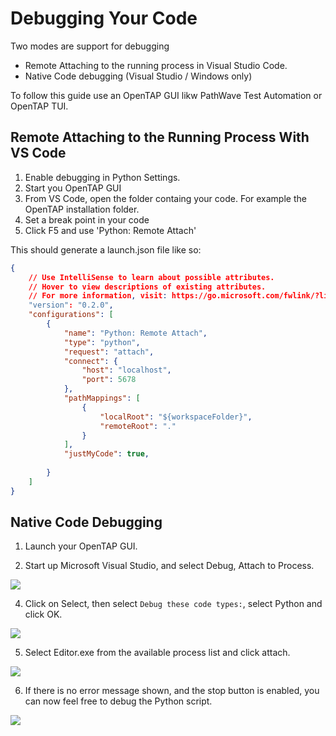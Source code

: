 # Debugging Your Code

Two modes are support for debugging

- Remote Attaching to the running process in Visual Studio Code.
- Native Code debugging (Visual Studio / Windows only)

To follow this guide use an OpenTAP GUI likw PathWave Test Automation or OpenTAP TUI.

## Remote Attaching to the Running Process With VS Code

1. Enable debugging in Python Settings.
2. Start you OpenTAP GUI
3. From VS Code, open the folder containg your code. For example the OpenTAP installation folder.
4. Set a break point in your code
5. Click F5 and use 'Python: Remote Attach'

This should generate a launch.json file like so:
```json
{
    // Use IntelliSense to learn about possible attributes.
    // Hover to view descriptions of existing attributes.
    // For more information, visit: https://go.microsoft.com/fwlink/?linkid=830387
    "version": "0.2.0",
    "configurations": [
        {
            "name": "Python: Remote Attach",
            "type": "python",
            "request": "attach",
            "connect": {
                "host": "localhost",
                "port": 5678
            },
            "pathMappings": [
                {
                    "localRoot": "${workspaceFolder}",
                    "remoteRoot": "."
                }
            ],
            "justMyCode": true,
            
        } 
    ]
}

```

## Native Code Debugging
1. Launch your OpenTAP GUI.

2. Start up Microsoft Visual Studio, and select Debug, Attach to Process.

![](./Images/PythonDebug_AttachToProcess.png)

4. Click on Select, then select `Debug these code types:`, select Python and click OK.

![](./Images/PythonDebug_DebugTheseCodeTypes.png)

5. Select Editor.exe from the available process list and click attach.

![](./Images/PythonDebug_KeysightTapGuiExe.png)

6. If there is no error message shown, and the stop button is enabled, you can now feel free to debug the Python script.

![](./Images/PythonDebug_StopButtonEnabled.png)
